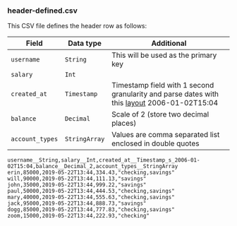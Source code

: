 ### header-defined.csv

This CSV file defines the header row as follows:

| Field | Data type | Additional |
|---|---|---|
| `username` | `String` | This will be used as the primary key |
| `salary` | `Int` |  |
| `created_at` | `Timestamp` | Timestamp field with 1 second granularity and parse dates with this [layout](https://pkg.go.dev/time#pkg-constants) 2006-01-02T15:04  |
| `balance` | `Decimal` | Scale of 2 (store two decimal places) |
| `account_types` | `StringArray` | Values are comma separated list enclosed in double quotes |

```
username__String,salary__Int,created_at__Timestamp_s_2006-01-02T15:04,balance__Decimal_2,account_types__StringArray
erin,85000,2019-05-22T13:44,334.43,"checking,savings"
will,90000,2019-05-22T13:44,111.13,"savings"
john,35000,2019-05-22T13:44,999.22,"savings"
paul,50000,2019-05-22T13:44,444.53,"checking,savings"
mary,40000,2019-05-22T13:44,555.63,"checking,savings"
jack,95000,2019-05-22T13:44,888.73,"savings"
dogg,85000,2019-05-22T13:44,777.83,"checking,savings"
zoom,15000,2019-05-22T13:44,222.93,"checking"
```
